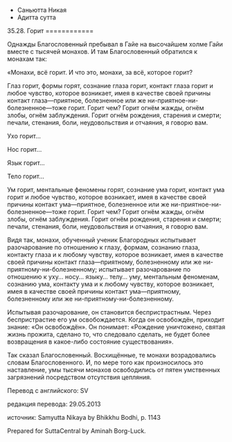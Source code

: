 









* Саньютта Никая
* Адитта сутта


35\.28\. Горит
\=\=\=\=\=\=\=\=\=\=\=\=



Однажды Благословенный пребывал в Гайе на высочайшем холме Гайи вместе с тысячей монахов\. И там Благословенный обратился к монахам так:


«Монахи, всё горит\. И что это, монахи, за всё, которое горит?


Глаз горит, формы горят, сознание глаза горит, контакт глаза горит и любое чувство, которое возникает, имея в качестве своей причины контакт глаза—приятное, болезненное или же ни\-приятное\-ни\-болезненное—тоже горит\. Горит чем? Горит огнём жажды, огнём злобы, огнём заблуждения\. Горит огнём рождения, старения и смерти; печали, стенания, боли, неудовольствия и отчаяния, я говорю вам\.


Ухо горит…


Нос горит…


Язык горит…


Тело горит…


Ум горит, ментальные феномены горят, сознание ума горит, контакт ума горит и любое чувство, которое возникает, имея в качестве своей причины контакт ума—приятное, болезненное или же ни\-приятное\-ни\-болезненное—тоже горит\. Горит чем? Горит огнём жажды, огнём злобы, огнём заблуждения\. Горит огнём рождения, старения и смерти; печали, стенания, боли, неудовольствия и отчаяния, я говорю вам\.


Видя так, монахи, обученный ученик Благородных испытывает разочарование по отношению к глазу, формам, сознанию глаза, контакту глаза и к любому чувству, которое возникает, имея в качестве своей причины контакт глаза—приятному, болезненному или же ни\-приятному\-ни\-болезненному; испытывает разочарование по отношению к уху… носу… языку… телу… уму, ментальным феноменам, сознанию ума, контакту ума и к любому чувству, которое возникает, имея в качестве своей причины контакт ума—приятному, болезненному или же ни\-приятному\-ни\-болезненному\.


Испытывая разочарование, он становится беспристрастным\. Через беспристрастие его ум освобождается\. Когда он освобождён, приходит знание: «Он освобождён»\. Он понимает: «Рождение уничтожено, святая жизнь прожита, сделано то, что следовало сделать, не будет более возвращения в какое\-либо состояние существования»\.


Так сказал Благословенный\. Восхищённые, те монахи возрадовались словам Благословенного\. И, по мере того как произносилось это наставление, умы тысячи монахов освободились от пятен умственных загрязнений посредством отсутствия цепляния\.



Перевод с английского: SV


редакция перевода: 29\.05\.2013


источник: Samyutta Nikaya by Bhikkhu Bodhi, p\. 1143


Prepared for SuttaCentral by Aminah Borg\-Luck\.






